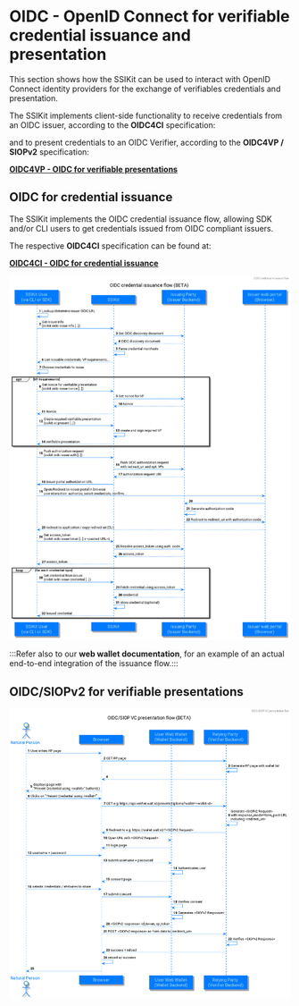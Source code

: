 # OIDC - OpenID Connect for verifiable credential issuance and presentation

This section shows how the SSIKit can be used to interact with OpenID Connect identity providers for the exchange of verifiables credentials and presentation.

The SSIKit implements client-side functionality to receive credentials from an OIDC issuer, according to the **OIDC4CI** specification:


and to present credentials to an OIDC Verifier, according to the **OIDC4VP / SIOPv2** specification:

[**OIDC4VP - OIDC for verifiable presentations**](https://openid.net/specs/openid-connect-4-verifiable-presentations-1_0.html)

## OIDC for credential issuance

The SSIKit implements the OIDC credential issuance flow, allowing SDK and/or CLI users to get credentials issued from OIDC compliant issuers. 

The respective **OIDC4CI** specification can be found at:

[**OIDC4CI - OIDC for credential issuance**](https://tlodderstedt.github.io/openid-connect-4-verifiable-credential-issuance-1_0-01.html)

![OIDC for CI](./oidc/puml/oidc-credential-issuance-ssikit.png)


:::Refer also to our **web wallet documentation**, for an example of an actual end-to-end integration of the issuance flow.:::

## OIDC/SIOPv2 for verifiable presentations

![OIDC for VP](./oidc/puml/siop-vc-presentation.png)